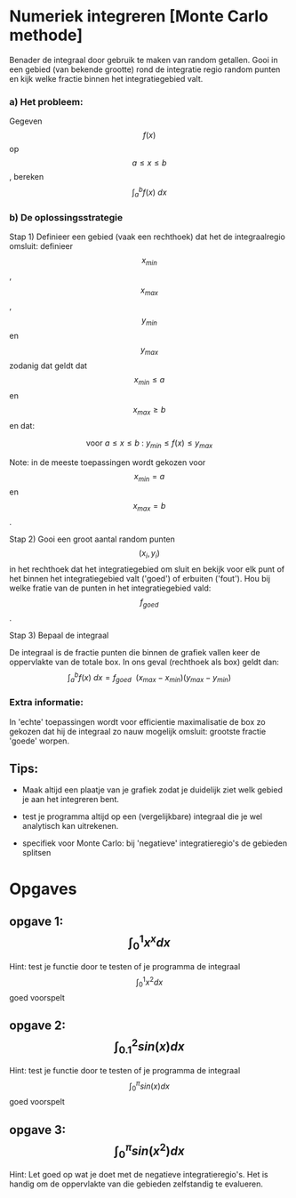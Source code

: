 # Numeriek integreren [Monte Carlo methode]

Benader de integraal door gebruik te maken van random getallen. Gooi in een gebied (van bekende grootte) rond de integratie regio random punten en kijk welke fractie binnen het integratiegebied valt.

### a) Het probleem: 
Gegeven $$f(x)$$ op $$a \leq x \leq b$$, bereken $$\int_a^b f(x)~dx$$

### b) De oplossingsstrategie

Stap 1) Definieer een gebied (vaak een rechthoek) dat het de integraalregio omsluit: definieer $$x_{min}$$, $$x_{max}$$, $$y_{min}$$ en $$y_{max}$$ zodanig dat geldt dat $$x_{min} \leq a$$ en $$x_{max} \geq b$$ en dat:

$$
   \mbox{ voor } a \leq x \leq b \mbox{ : } y_{min} \leq f(x)  \leq y_{max}
$$

Note: in de meeste toepassingen wordt gekozen voor $$x_{min} = a$$ en $$x_{max} = b$$.

Stap 2) Gooi een groot aantal random punten $$(x_i, y_i)$$ in het rechthoek dat het integratiegebied om sluit en bekijk voor elk punt of het binnen het integratiegebied valt ('goed') of erbuiten ('fout'). Hou bij welke fratie van de punten in het integratiegebied vald: $$f_{goed}$$.

Stap 3) Bepaal de integraal

De integraal is de fractie punten die binnen de grafiek vallen keer de oppervlakte van de totale box. 
In ons geval (rechthoek als box) geldt dan:
$$
    \int_a^b f(x)~dx = f_{goed}~~ (x_{max}-x_{min})(y_{max}-y_{min})
$$

### Extra informatie:
In 'echte' toepassingen wordt voor efficientie maximalisatie de box zo gekozen dat hij de integraal zo nauw mogelijk omsluit: grootste fractie 'goede' worpen.

## Tips:

  - Maak altijd een plaatje van je grafiek zodat je duidelijk ziet welk gebied je aan het integreren bent.

  - test je programma altijd op een (vergelijkbare) integraal die je wel analytisch kan uitrekenen. 

  - specifiek voor Monte Carlo: bij 'negatieve' integratieregio's de gebieden splitsen



# Opgaves

## opgave 1: $$\int_{0}^{1}x^x dx$$
Hint: test je functie door te testen of je programma de integraal $$\int_{0}^{1}x^2 dx$$ goed voorspelt

## opgave 2: $$\int_{0.1}^{2} sin(x) dx$$
Hint: test je functie door te testen of je programma de integraal $$\int_{0}^{\pi}sin(x) dx$$ goed voorspelt

## opgave 3: $$\int_{0}^{\pi} sin(x^2) dx$$
Hint: Let goed op wat je doet met de negatieve integratieregio's. Het is handig om de oppervlakte van die gebieden zelfstandig te evalueren.



